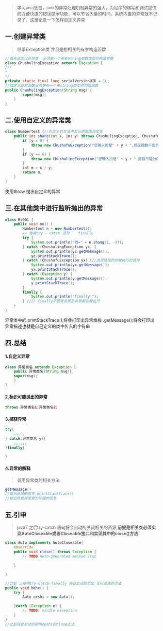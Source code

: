 > 学习java感觉，java的异常处理机制异常的强大，为程序的编写和调试提供的方便快捷的错误提示功能，可以节省大量的时间。系统内置的异常就不记录了，这里记录一下怎样自定义异常

## 一.创建异常类

> 继承Exception类 
> 并且是想相关的有参构造函数

```java
//首先自定以异常类  必须带一个带有String参数类型的构造参数
class ChushulingException extends Exception {
/**
* 
*/
private static final long serialVersionUID = 1L;
//自定义异常函数必须要有一个带string类型的构造函数
public ChushulingException(String msg) {
		super(msg);
	}
}
```
## 二.使用自定义的异常类

```java
class Numbertest {//在定义的方法中显示的抛出异常类
	public int shang(int x, int y) throws ChushulingException, ChushufuException {
		if (y < 0) {
			throw new ChushufuException("您输入的是" + y + ",规定除数不能为负数!");// 抛出异常
		}
		if (y == 0) {
			throw new ChushulingException("您输入的是" + y + ",除数不能为0!");
		}
		int m = x / y;
		return m;
	}
}
```
使用throw 抛出自定义的异常

## 三.在其他类中进行监听抛出的异常

```java
class Rt001 {
	public void oo() {
		Numbertest n = new Numbertest();
		// 使用try - catch 语句    finally
		try {
			System.out.println("商=" + n.shang(1, -3));
		} catch (ChushulingException yc) {
			System.out.println(yc.getMessage());
			yc.printStackTrace();
		} catch (ChushufuException yx) {//出现错误的时候执行的语句
			System.out.println(yx.getMessage());
			yx.printStackTrace();
		} catch (Exception y) {
			System.out.println(y.getMessage());
			y.printStackTrace();
		}
		finally {
			System.out.println("finally!");
		} //// finally不管发没发生异常都会被执行
	}
}
```
异常类中的.printStackTrace();将会打印出异常堆栈 .getMessage();将会打印出异常描述也就是自己定义的类中传入的字符串
## 四.总结
#### 1.自定义异常
```java
class 异常类名 extends Exception { 
	public 异常类名(String msg){ 
	super(msg);
	} 
}
```
#### 2.标识可能抛出的异常
```java
throws 异常类名1,异常类名2;
```
#### 3.捕获异常
```java
try{
	.....
} catch(异常类名 y){
	......
}finally{
	
}
```
#### 4.异常的解释
> 调用异常类的相关方法
```java
getMessage()
//输出异常的信息 printStackTrace()
//输出导致异常更为详细的信息 
```

## 五.引申
> java7 之后try-catch 语句将会自动的关闭相关的资源,**前提是相关类必须实现AutoCloseable或者Closeable接口和实现其中的close()方法**
```java
class Auto implements AutoCloseable{
	@Override
	public void close() throws Exception {
		// TODO Auto-generated method stub
			
	}
		
}
	
//之后 当使用try-catch-finally 将会自动的添加 关闭资源的方法
public void hehe() {
	try {
		Auto ceshi = new Auto();
		
	}catch (Exception e) {
		// TODO: handle exception
	}
}
//之后将会自动的调用ceshi的close方法
```

